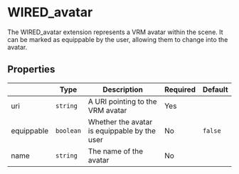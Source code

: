 # WIRED_avatar

The WIRED_avatar extension represents a VRM avatar within the scene. It can be marked as equippable by the user, allowing them to change into the avatar.

## Properties

|            | Type      | Description                                  | Required | Default |
| ---------- | --------- | -------------------------------------------- | -------- | ------- |
| uri        | `string`  | A URI pointing to the VRM avatar             | Yes      |         |
| equippable | `boolean` | Whether the avatar is equippable by the user | No       | `false` |
| name       | `string`  | The name of the avatar                       | No       |         |
